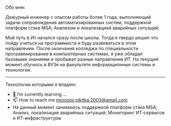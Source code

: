 Обо мне:

Дежурный инженер с опытом работы более 1 года, выполняющий задачи сопровождения автоматизированных систем,
поддержкой платформ стэка MSA; Анализом и локализацией аварийных ситуаций;

Мой путь в Ит начался сразу после школы. Тогда я твердо решил что пойду учиться на программиста и буду развиваться в этом направлении. После окончания колледжа по специальности программирование в компьютерных системах, я уже обладал базовыми знаниями и пробывал разные направления ИТ. На текущий момент обучюсь в ВУЗе на факультете информационные системы и технологии.

---

Технологии которыми я владею:

- 🌱 I’m currently learning ...
- 📫 How to reach me morozov.nikitka.2003@gmail.com
- На данный момент занимаюсь поддержкой платформ стэка MSA;
  Анализ, локализация аварийных ситуаций;
  Мониторинг ИТ-сервисов и ИТ-инфраструктуры


<!---
F0XEG/F0XEG is a ✨ special ✨ repository because its `README.md` (this file) appears on your GitHub profile.
You can click the Preview link to take a look at your changes.
--->                    
